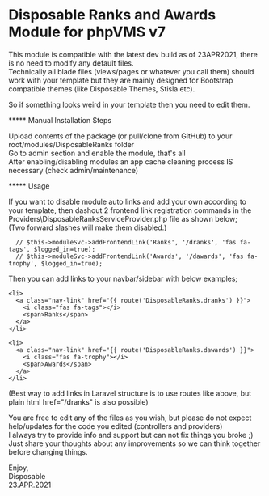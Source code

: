 # Disposable Ranks and Awards Module for phpVMS v7

This module is compatible with the latest dev build as of 23APR2021, there is no need to modify any default files.\
Technically all blade files (views/pages or whatever you call them) should work with your template but they are mainly designed for Bootstrap compatible themes (like Disposable Themes, Stisla etc). 

So if something looks weird in your template then you need to edit them.

***** Manual Installation Steps 

Upload contents of the package (or pull/clone from GitHub) to your root/modules/DisposableRanks folder\
Go to admin section and enable the module, that's all\
After enabling/disabling modules an app cache cleaning process IS necessary (check admin/maintenance)

***** Usage

If you want to disable module auto links and add your own according to your template, then dashout 2 frontend link registration commands in the Providers\DisposableRanksServiceProvider.php file as shown below;\
(Two forward slashes will make them disabled.)

```
  // $this->moduleSvc->addFrontendLink('Ranks', '/dranks', 'fas fa-tags', $logged_in=true);
  // $this->moduleSvc->addFrontendLink('Awards', '/dawards', 'fas fa-trophy', $logged_in=true);
```
    
Then you can add links to your navbar/sidebar with below examples;

```
<li>
  <a class="nav-link" href="{{ route('DisposableRanks.dranks') }}">
    <i class="fas fa-tags"></i>
    <span>Ranks</span>
  </a>
</li>

<li>
  <a class="nav-link" href="{{ route('DisposableRanks.dawards') }}">
    <i class="fas fa-trophy"></i>
    <span>Awards</span>
  </a>
</li>
```

(Best way to add links in Laravel structure is to use routes like above, but plain html href="/dranks" is also possible)

You are free to edit any of the files as you wish, but please do not expect help/updates for the code you edited (controllers and providers)\
I always try to provide info and support but can not fix things you broke ;) Just share your thoughts about any improvements so we can think together before changing things.

Enjoy,\
Disposable\
23.APR.2021
